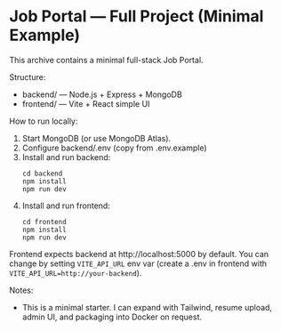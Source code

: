 # Job Portal — Full Project (Minimal Example)

This archive contains a minimal full-stack Job Portal.

Structure:
- backend/ — Node.js + Express + MongoDB
- frontend/ — Vite + React simple UI

How to run locally:
1. Start MongoDB (or use MongoDB Atlas).
2. Configure backend/.env (copy from .env.example)
3. Install and run backend:
   ```
   cd backend
   npm install
   npm run dev
   ```
4. Install and run frontend:
   ```
   cd frontend
   npm install
   npm run dev
   ```
Frontend expects backend at http://localhost:5000 by default. You can change by setting `VITE_API_URL` env var (create a .env in frontend with `VITE_API_URL=http://your-backend`).

Notes:
- This is a minimal starter. I can expand with Tailwind, resume upload, admin UI, and packaging into Docker on request.
